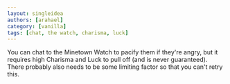 ```yaml
---
layout: singleidea
authors: [arahael]
category: [vanilla]
tags: [chat, the watch, charisma, luck]
---
```

You can chat to the Minetown Watch to pacify them if they're angry, but it requires high Charisma and Luck to pull off (and is never guaranteed). There probably also needs to be some limiting factor so that you can't retry this.
